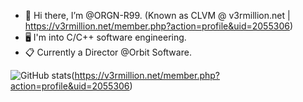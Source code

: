 - 👋 Hi there, I’m @ORGN-R99. (Known as CLVM @ v3rmillion.net | https://v3rmillion.net/member.php?action=profile&uid=2055306)
- 🖥️ I'm into C/C++ software engineering. 
- 📋 Currently a Director @Orbit Software.

![GitHub stats](https://github-readme-stats.vercel.app/api?username=ORGN-R99&show_icons=true&theme=radical&count_private=true)(https://v3rmillion.net/member.php?action=profile&uid=2055306)

<!---
ORGN-R99/ORGN-R99 is a ✨ special ✨ repository because its `README.md` (this file) appears on your GitHub profile.
You can click the Preview link to take a look at your changes.
--->

